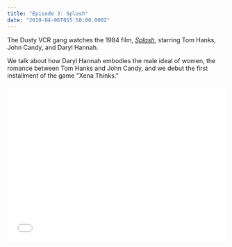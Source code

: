 ```yaml
---
title: "Episode 3: Splash"
date: "2019-04-06T015:58:00.000Z"
---
```


The Dusty VCR gang watches the 1984 film, [*Splash*](https://www.imdb.com/title/tt0088161/), starring Tom Hanks, John Candy, and Daryl Hannah.

We talk about how Daryl Hannah embodies the male ideal of women, the romance between Tom Hanks and John Candy, and we debut the first installment of the game "Xena Thinks."

<iframe style="border: none" src="//html5-player.libsyn.com/embed/episode/id/9292862/height/360/theme/legacy/thumbnail/yes/direction/backward/" height="360" width="100%" scrolling="no"  allowfullscreen webkitallowfullscreen mozallowfullscreen oallowfullscreen msallowfullscreen></iframe>
